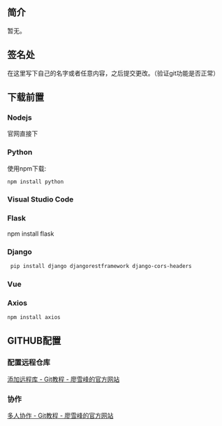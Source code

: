 ## 简介
暂无。

## 签名处
在这里写下自己的名字或者任意内容，之后提交更改。（验证git功能是否正常）


## 下载前置
### Nodejs
官网直接下
### Python
使用npm下载: 
```powershell
npm install python
```
### Visual Studio Code

### Flask
npm install flask

### Django
```Powershell
 pip install django djangorestframework django-cors-headers
```
### Vue 

### Axios
```PowerShell
npm install axios
```
## GITHUB配置
### 配置远程仓库
[添加远程库 - Git教程 - 廖雪峰的官方网站](https://liaoxuefeng.com/books/git/remote/add-remote/index.html)
### 协作
[多人协作 - Git教程 - 廖雪峰的官方网站](https://liaoxuefeng.com/books/git/branch/collaboration/index.html)

